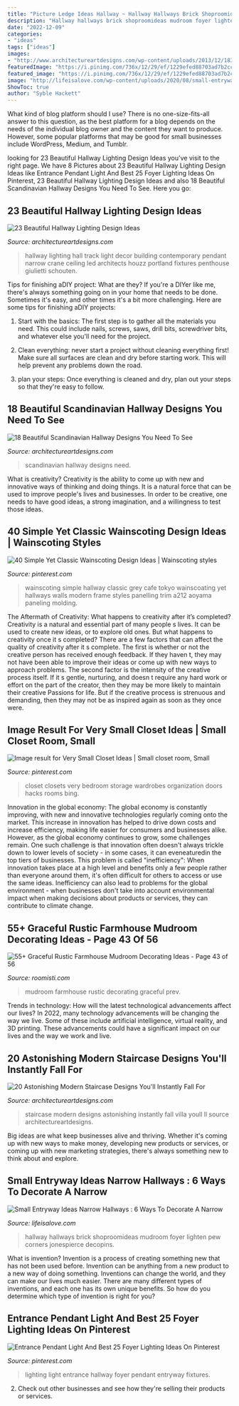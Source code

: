```yaml
---
title: "Picture Ledge Ideas Hallway ~ Hallway Hallways Brick Shoproomideas Mudroom Foyer Lighten Pew Corners Jonespierce Decopins"
description: "Hallway hallways brick shoproomideas mudroom foyer lighten pew corners jonespierce decopins"
date: "2022-12-09"
categories:
- "ideas"
tags: ["ideas"]
images:
- "http://www.architectureartdesigns.com/wp-content/uploads/2013/12/1837.jpg"
featuredImage: "https://i.pinimg.com/736x/12/29/ef/1229efed88703ad7b2cc2b982ca5a5e4.jpg"
featured_image: "https://i.pinimg.com/736x/12/29/ef/1229efed88703ad7b2cc2b982ca5a5e4.jpg"
image: "http://lifeisalove.com/wp-content/uploads/2020/08/small-entryway-ideas-narrow-hallways-05.jpg"
ShowToc: true
author: "Syble Hackett"
---
```



What kind of blog platform should I use?
There is no one-size-fits-all answer to this question, as the best platform for a blog depends on the needs of the individual blog owner and the content they want to produce. However, some popular platforms that may be good for small businesses include WordPress, Medium, and Tumblr.

	

		
looking for 23 Beautiful Hallway Lighting Design Ideas you've visit to the right page. We have 8 Pictures about 23 Beautiful Hallway Lighting Design Ideas like Entrance Pendant Light And Best 25 Foyer Lighting Ideas On Pinterest, 23 Beautiful Hallway Lighting Design Ideas and also 18 Beautiful Scandinavian Hallway Designs You Need To See. Here you go:
		
    
## 23 Beautiful Hallway Lighting Design Ideas

<img loading=lazy src="http://www.architectureartdesigns.com/wp-content/uploads/2013/12/1837.jpg" onerror="this.onerror=null;this.src='https://tse3.mm.bing.net/th?id=OIP.WJqbEptuMYa5GNWuRo0N1wHaLV&amp;pid=15.1';" alt="23 Beautiful Hallway Lighting Design Ideas">

_Source: architectureartdesigns.com_

>hallway lighting hall track light decor building contemporary pendant narrow crane ceiling led architects houzz portland fixtures penthouse giulietti schouten. 

	

Tips for finishing aDIY project: What are they?
If you're a DIYer like me, there's always something going on in your home that needs to be done. Sometimes it's easy, and other times it's a bit more challenging. Here are some tips for finishing aDIY projects:
1. Start with the basics: The first step is to gather all the materials you need. This could include nails, screws, saws, drill bits, screwdriver bits, and whatever else you'll need for the project.

2. Clean everything: never start a project without cleaning everything first! Make sure all surfaces are clean and dry before starting work. This will help prevent any problems down the road.

3. plan your steps: Once everything is cleaned and dry, plan out your steps so that they're easy to follow.

    
## 18 Beautiful Scandinavian Hallway Designs You Need To See

<img loading=lazy src="https://www.architectureartdesigns.com/wp-content/uploads/2018/09/20-Beautiful-Scandinavian-Hallway-Designs-You-Need-To-See-8.jpg" onerror="this.onerror=null;this.src='https://tse3.mm.bing.net/th?id=OIP.rwB4CBK00pnE9gpnl8SHqAHaLH&amp;pid=15.1';" alt="18 Beautiful Scandinavian Hallway Designs You Need To See">

_Source: architectureartdesigns.com_

>scandinavian hallway designs need. 

	

What is creativity?
Creativity is the ability to come up with new and innovative ways of thinking and doing things. It is a natural force that can be used to improve people's lives and businesses. In order to be creative, one needs to have good ideas, a strong imagination, and a willingness to test those ideas.

    
## 40 Simple Yet Classic Wainscoting Design Ideas | Wainscoting Styles

<img loading=lazy src="https://i.pinimg.com/736x/4e/d7/ca/4ed7caf2a71357cadd87bd459c33f2a8.jpg" onerror="this.onerror=null;this.src='https://tse4.mm.bing.net/th?id=OIP.Kf06I96x2xTqw7F8DOgnwgHaLH&amp;pid=15.1';" alt="40 Simple Yet Classic Wainscoting Design Ideas | Wainscoting styles">

_Source: pinterest.com_

>wainscoting simple hallway classic grey cafe tokyo wainscoating yet hallways walls modern frame styles panelling trim a212 aoyama paneling molding. 

	

The Aftermath of Creativity: What happens to creativity after it’s completed?
Creativity is a natural and essential part of many people s lives. It can be used to create new ideas, or to explore old ones. But what happens to creativity once it s completed?
There are a few factors that can affect the quality of creativity after it s complete. The first is whether or not the creative person has received enough feedback. If they haven t, they may not have been able to improve their ideas or come up with new ways to approach problems. The second factor is the intensity of the creative process itself. If it s gentle, nurturing, and doesn t require any hard work or effort on the part of the creator, then they may be more likely to maintain their creative Passions for life. But if the creative process is strenuous and demanding, then they may not be as inspired again as soon as they once were.

    
## Image Result For Very Small Closet Ideas | Small Closet Room, Small

<img loading=lazy src="https://i.pinimg.com/736x/12/29/ef/1229efed88703ad7b2cc2b982ca5a5e4.jpg" onerror="this.onerror=null;this.src='https://tse3.mm.bing.net/th?id=OIP.kcJEMyvZE2fWPdsaeuFmIQHaLI&amp;pid=15.1';" alt="Image result for Very Small Closet Ideas | Small closet room, Small">

_Source: pinterest.com_

>closet closets very bedroom storage wardrobes organization doors hacks rooms bing. 

	

Innovation in the global economy:
The global economy is constantly improving, with new and innovative technologies regularly coming onto the market. This increase in innovation has helped to drive down costs and increase efficiency, making life easier for consumers and businesses alike. However, as the global economy continues to grow, some challenges remain. One such challenge is that innovation often doesn't always trickle down to lower levels of society - in some cases, it can eveneaturedin the top tiers of businesses. This problem is called "inefficiency": When innovation takes place at a high level and benefits only a few people rather than everyone around them, it's often difficult for others to access or use the same ideas. Inefficiency can also lead to problems for the global environment - when businesses don't take into account environmental impact when making decisions about products or services, they can contribute to climate change.

    
## 55+ Graceful Rustic Farmhouse Mudroom Decorating Ideas - Page 43 Of 56

<img loading=lazy src="https://roomisti.com/wp-content/uploads/2018/10/59-Elegant-Rustic-Farmhouse-Mudroom-Decorating-Ideas-43.jpg" onerror="this.onerror=null;this.src='https://tse1.mm.bing.net/th?id=OIP.htFL4dqGZOrlK3U3-_4gWgHaLI&amp;pid=15.1';" alt="55+ Graceful Rustic Farmhouse Mudroom Decorating Ideas - Page 43 of 56">

_Source: roomisti.com_

>mudroom farmhouse rustic decorating graceful prev. 

	

Trends in technology: How will the latest technological advancements affect our lives?
In 2022, many technology advancements will be changing the way we live. Some of these include artificial intelligence, virtual reality, and 3D printing. These advancements could have a significant impact on our lives and the way we work and live.

    
## 20 Astonishing Modern Staircase Designs You&#039;ll Instantly Fall For

<img loading=lazy src="https://www.architectureartdesigns.com/wp-content/uploads/2016/06/20-Astonishing-Modern-Staircase-Designs-Youll-Instantly-Fall-For-13.jpg" onerror="this.onerror=null;this.src='https://tse4.mm.bing.net/th?id=OIP.9tGu3XuAjt2zaFiqf-blhQHaE8&amp;pid=15.1';" alt="20 Astonishing Modern Staircase Designs You&#039;ll Instantly Fall For">

_Source: architectureartdesigns.com_

>staircase modern designs astonishing instantly fall villa youll ll source architectureartdesigns. 

	

Big ideas are what keep businesses alive and thriving. Whether it's coming up with new ways to make money, developing new products or services, or coming up with new marketing strategies, there's always something new to think about and explore.

    
## Small Entryway Ideas Narrow Hallways : 6 Ways To Decorate A Narrow

<img loading=lazy src="http://lifeisalove.com/wp-content/uploads/2020/08/small-entryway-ideas-narrow-hallways-05.jpg" onerror="this.onerror=null;this.src='https://tse3.mm.bing.net/th?id=OIP.Kufdo1navT-FC0cbg3Mf8QHaLH&amp;pid=15.1';" alt="Small Entryway Ideas Narrow Hallways : 6 Ways To Decorate A Narrow">

_Source: lifeisalove.com_

>hallway hallways brick shoproomideas mudroom foyer lighten pew corners jonespierce decopins. 

	

What is invention?
Invention is a process of creating something new that has not been used before. Invention can be anything from a new product to a new way of doing something. Inventions can change the world, and they can make our lives much easier. There are many different types of inventions, and each one has its own unique benefits. So how do you determine which type of invention is right for you?

    
## Entrance Pendant Light And Best 25 Foyer Lighting Ideas On Pinterest

<img loading=lazy src="https://i.pinimg.com/736x/34/75/63/3475639709f8e9c660a8d0af599c2a49.jpg" onerror="this.onerror=null;this.src='https://tse4.mm.bing.net/th?id=OIP.X_QJcwCFhqKCz5fbr77cAQHaLH&amp;pid=15.1';" alt="Entrance Pendant Light And Best 25 Foyer Lighting Ideas On Pinterest">

_Source: pinterest.com_

>lighting light entrance hallway foyer pendant entryway fixtures. 

	

2. Check out other businesses and see how they're selling their products or services.

